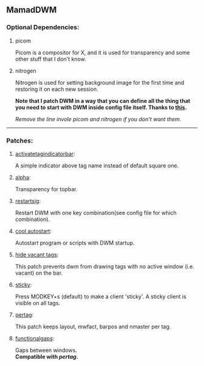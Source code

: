 ## MamadDWM

### Optional Dependencies: 
1. picom

   Picom is a compositor for X, and it is used for transparency and some other stuff that I don't know.
2. nitrogen

   Nitrogen is used for setting background image for the first time and restoring it on each new session.

   **Note that I patch DWM in a way that you can define all the thing that you need to start with DWM inside config file itself. Thanks to [this](https://dwm.suckless.org/patches/cool_autostart/).**

   *Remove the line invole picom and nitrogen if you don't want them.*
**********
### Patches:
1. [activatetagindicatorbar](https://dwm.suckless.org/patches/activetagindicatorbar/):

   A simple indicator above tag name instead of default square one.
2. [alpha](https://dwm.suckless.org/patches/alpha/):

   Transparency for topbar.
3. [restartsig](https://dwm.suckless.org/patches/restartsig/):

   Restart DWM with one key combination(see config file for which combination).
4. [cool autostart](https://dwm.suckless.org/patches/cool_autostart/): 

   Autostart program or scripts with DWM startup.
5. [hide vacant tags](https://dwm.suckless.org/patches/hide_vacant_tags/):

   This patch prevents dwm from drawing tags with no active window (i.e. vacant) on the bar.
6. [sticky](https://dwm.suckless.org/patches/sticky/):

   Press MODKEY+s (default) to make a client 'sticky'. A sticky client is visible on all tags.
7. [pertag](https://dwm.suckless.org/patches/pertag/):

   This patch keeps layout, mwfact, barpos and nmaster per tag.
8. [functionalgaps](https://dwm.suckless.org/patches/functionalgaps/):

   Gaps between windows.</br>
   **Compatible with _pertag_.**
